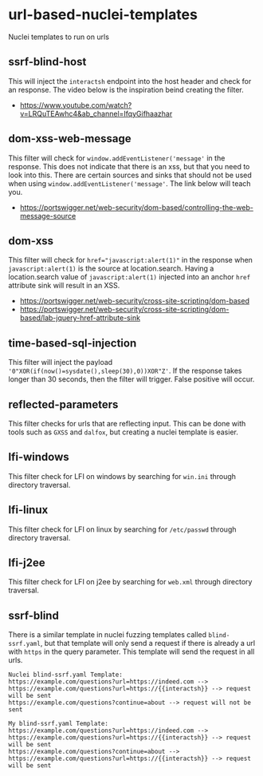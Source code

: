 # url-based-nuclei-templates
Nuclei templates to run on urls

## ssrf-blind-host
This will inject the `interactsh` endpoint into the host header and check for an response. The video below is the inspiration beind creating the filter.
- https://www.youtube.com/watch?v=LRQuTEAwhc4&ab_channel=IfqyGifhaazhar

## dom-xss-web-message
This filter will check for `window.addEventListener('message'` in the response. This does not indicate that there is an xss, but that you need to look into this. There are certain sources and sinks that should not be used when using `window.addEventListener('message'`. The link below will teach you.
- https://portswigger.net/web-security/dom-based/controlling-the-web-message-source

## dom-xss
This filter will check for `href="javascript:alert(1)"` in the response when `javascript:alert(1)` is the source at location.search. Having a location.search value of `javascript:alert(1)` injected into an anchor `href` attribute sink will result in an XSS.
- https://portswigger.net/web-security/cross-site-scripting/dom-based
- https://portswigger.net/web-security/cross-site-scripting/dom-based/lab-jquery-href-attribute-sink

## time-based-sql-injection
This filter will inject the payload `'0"XOR(if(now()=sysdate(),sleep(30),0))XOR"Z'`. If the response takes longer than 30 seconds, then the filter will trigger. False positive will occur.

## reflected-parameters
This filter checks for urls that are reflecting input. This can be done with tools such as `GXSS` and `dalfox`, but creating a nuclei template is easier.

## lfi-windows
This filter check for LFI on windows by searching for `win.ini` through directory traversal.

## lfi-linux
This filter check for LFI on linux by searching for `/etc/passwd` through directory traversal.

## lfi-j2ee
This filter check for LFI on j2ee by searching for `web.xml` through directory traversal.

## ssrf-blind
There is a similar template in nuclei fuzzing templates called `blind-ssrf.yaml`, but that template will only send a request if there is already a url with `https` in the query parameter. This template will send the request in all urls.
```
Nuclei blind-ssrf.yaml Template:
https://example.com/questions?url=https://indeed.com --> https://example.com/questions?url=https://{{interactsh}} --> request will be sent
https://example.com/questions?continue=about --> request will not be sent
```

```
My blind-ssrf.yaml Template:
https://example.com/questions?url=https://indeed.com --> https://example.com/questions?url=https://{{interactsh}} --> request will be sent
https://example.com/questions?continue=about --> https://example.com/questions?url=https://{{interactsh}} --> request will be sent
```
